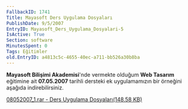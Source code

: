 ```yaml
---
FallbackID: 1741
Title: Mayasoft Ders Uygulama Dosyaları
PublishDate: 9/5/2007
EntryID: Mayasoft_Ders_Uygulama_Dosyalari-5
IsActive: True
Section: software
MinutesSpent: 0
Tags: Eğitimler
old.EntryID: a4813c5c-4655-40ec-a711-bb526a30b8ba
---
```

**Mayasoft Bilişimi Akademisi**'nde vermekte olduğum **Web Tasarım**
eğitimine ait **07.05.2007** tarihli dersteki ek uygulamamızın bir
örneğini aşağıda indirebilirsiniz.

[08052007\_1.rar - Ders Uygulama Dosyaları(148.58
KB)](media/Mayasoft_Ders_Uygulama_Dosyalari-5/08052007_1.rar)


